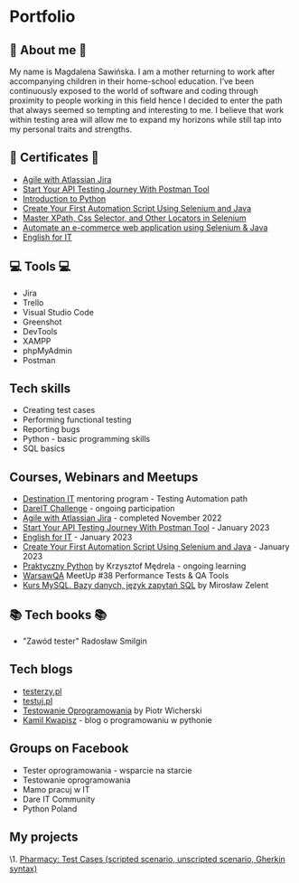 # Portfolio
## :woman: About me :woman:
My name is Magdalena Sawińska. I am a mother returning to work after accompanying children in their home-school education. I’ve been continuously exposed to the world of software and coding through proximity to people working in this field hence I decided to enter the path that always seemed so tempting and interesting to me. I believe that work within testing area will allow me to expand my horizons while still tap into my personal traits and strengths. 
## :memo: Certificates :memo:
* [Agile with Atlassian Jira](https://drive.google.com/file/d/1igdBb5-X0ZqvnDxEHWgA67m41-fnxIXf/view?usp=sharing)
* [Start Your API Testing Journey With Postman Tool](https://drive.google.com/file/d/1lvPYcoFDnex3jL7c7S_o0xvqk8-w-RlT/view?usp=sharing)
* [Introduction to Python](https://drive.google.com/file/d/1A2vf_jty7nK0uzNogSAj-_IfZb9HOGq4/view?usp=sharing)
* [Create Your First Automation Script Using Selenium and Java](https://drive.google.com/file/d/1c8MCZ_GIAuBxkTzugLbURa8n0oOSyW0j/view?usp=sharing)
* [Master XPath, Css Selector, and Other Locators in Selenium](https://drive.google.com/file/d/1Nat5sRFwFYOVguF1s-grI50v4-SEDfFo/view?usp=sharing)
* [Automate an e-commerce web application using Selenium & Java](https://drive.google.com/file/d/1oHmldqLraqi184PFzPL8fG9nQ5jgIXUV/view?usp=sharing)
* [English for IT](https://drive.google.com/file/d/1Ds0gbHk5OVXdjICFV7_MvdmA6Dhi3BKO/view?usp=sharing)
## :computer: Tools :computer:
* Jira
* Trello
* Visual Studio Code
* Greenshot
* DevTools
* XAMPP
* phpMyAdmin
* Postman
## Tech skills
* Creating test cases
* Performing functional testing
* Reporting bugs
* Python - basic programming skills
* SQL basics
## Courses, Webinars and Meetups
* [Destination IT](https://mamopracuj.pl/destination-it-twoja-trampolina-do-nowej-sciezki-kariery-ruszaja-zapisy/) mentoring program - Testing Automation path
* [DareIT Challenge](https://www.dareit.io/) - ongoing participation
* [Agile with Atlassian Jira](https://www.coursera.org/learn/agile-atlassian-jira/home/week/1) - completed November 2022
* [Start Your API Testing Journey With Postman Tool](https://www.coursera.org/projects/start-your-api-testing-journey-with-postman-tool) - January 2023
* [English for IT](https://eklektika.pl/kursy-angielskiego/specjalistyczne/dla-it/) - January 2023
* [Create Your First Automation Script Using Selenium and Java](https://www.coursera.org/projects/create-automation-script-using-selenium-java) - January 2023
* [Praktyczny Python](https://praktycznypython.pl/) by Krzysztof Mędrela - ongoing learning
* [WarsawQA](https://www.meetup.com/en-AU/warszawqa/events/289709117/) MeetUp #38 Performance Tests & QA Tools
* [Kurs MySQL. Bazy danych, język zapytań SQL](https://miroslawzelent.pl/kurs-mysql/) by Mirosław Zelent
## :books: Tech books :books:
* "Zawód tester" Radosław Smilgin
## Tech blogs
* [testerzy.pl](https://testerzy.pl/)
* [testuj.pl](https://testuj.pl/blog/)
* [Testowanie Oprogramowania](https://pwicherski.gitbook.io/testowanie-oprogramowania/) by Piotr Wicherski
* [Kamil Kwapisz](https://kamil.kwapisz.pl/category/python/nauka-podstaw-pythona/) - blog o programowaniu w pythonie
## Groups on Facebook
* Tester oprogramowania - wsparcie na starcie
* Testowanie oprogramowania
* Mamo pracuj w IT
* Dare IT Community
* Python Poland
## My projects
\1. [Pharmacy: Test Cases (scripted scenario, unscripted scenario, Gherkin syntax)](https://docs.google.com/spreadsheets/d/1hRnlx2nD_rnfhXbjSOuG5mtgHjtqAFkvvu_GDh6Vwhw/edit?usp=sharing)
